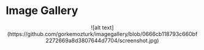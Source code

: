 # Image Gallery

<p align="center"> 
![alt text](https://github.com/gorkemozturk/imagegallery/blob/0666cb118793c660bf2272669a8d3807644d7704/screenshot.jpg)
</p>
